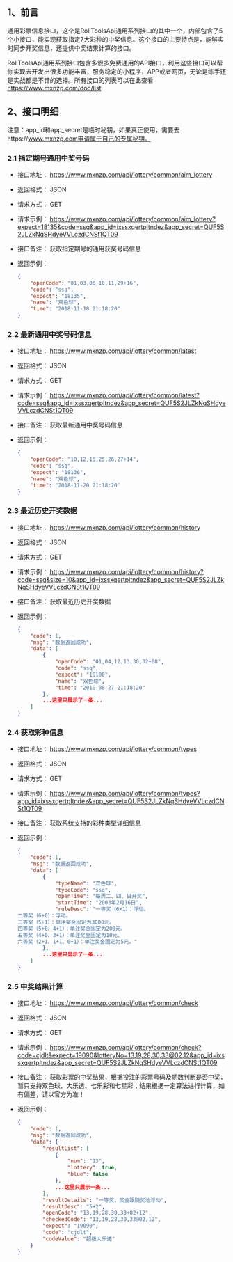 ## 1、前言

通用彩票信息接口，这个是RollToolsApi通用系列接口的其中一个，内部包含了5个小接口，能实现获取指定7大彩种的中奖信息。这个接口的主要特点是，能够实时同步开奖信息，还提供中奖结果计算的接口。

RollToolsApi通用系列接口包含多很多免费通用的API接口，利用这些接口可以帮你实现去开发出很多功能丰富，服务稳定的小程序，APP或者网页，无论是练手还是实战都是不错的选择。所有接口的列表可以在此查看 https://www.mxnzp.com/doc/list

## 2、接口明细

注意：app_id和app_secret是临时秘钥，如果真正使用，需要去https://www.mxnzp.com申请属于自己的专属秘钥。

### 2.1 指定期号通用中奖号码

- 接口地址： https://www.mxnzp.com/api/lottery/common/aim_lottery

- 返回格式： JSON

- 请求方式： GET

- 请求示例： https://www.mxnzp.com/api/lottery/common/aim_lottery?expect=18135&code=ssq&app_id=ixssxqertpltndez&app_secret=QUF5S2JLZkNqSHdyeVVLczdCNSt1QT09

- 接口备注： 获取指定期号的通用获奖号码信息

- 返回示例：

  ```json
  {
      "openCode": "01,03,06,10,11,29+16",
      "code": "ssq",
      "expect": "18135",
      "name": "双色球",
      "time": "2018-11-18 21:18:20"
  }
  ```

### 2.2 最新通用中奖号码信息

- 接口地址： https://www.mxnzp.com/api/lottery/common/latest

- 返回格式： JSON

- 请求方式： GET

- 请求示例： https://www.mxnzp.com/api/lottery/common/latest?code=ssq&app_id=ixssxqertpltndez&app_secret=QUF5S2JLZkNqSHdyeVVLczdCNSt1QT09

- 接口备注： 获取最新通用中奖号码信息

- 返回示例：

  ```json
  {
      "openCode": "10,12,15,25,26,27+14",
      "code": "ssq",
      "expect": "18136",
      "name": "双色球",
      "time": "2018-11-20 21:18:20"
  }
  ```

### 2.3 最近历史开奖数据

- 接口地址： https://www.mxnzp.com/api/lottery/common/history

- 返回格式： JSON

- 请求方式： GET

- 请求示例： https://www.mxnzp.com/api/lottery/common/history?code=ssq&size=10&app_id=ixssxqertpltndez&app_secret=QUF5S2JLZkNqSHdyeVVLczdCNSt1QT09

- 接口备注： 获取最近历史开奖数据

- 返回示例：

  ```json
  {
      "code": 1,
      "msg": "数据返回成功",
      "data": [
          {
              "openCode": "01,04,12,13,30,32+08",
              "code": "ssq",
              "expect": "19100",
              "name": "双色球",
              "time": "2019-08-27 21:18:20"
          },
          ...这里只展示了一条...
      ]
  }
  ```

### 2.4 获取彩种信息

- 接口地址： https://www.mxnzp.com/api/lottery/common/types

- 返回格式： JSON

- 请求方式： GET

- 请求示例： https://www.mxnzp.com/api/lottery/common/types?app_id=ixssxqertpltndez&app_secret=QUF5S2JLZkNqSHdyeVVLczdCNSt1QT09

- 接口备注： 获取系统支持的彩种类型详细信息

- 返回示例：

  ```json
  {
      "code": 1,
      "msg": "数据返回成功",
      "data": [
          {
              "typeName": "双色球",
              "typeCode": "ssq",
              "openTime": "每周二、四、日开奖",
              "startTime": "2003年2月16日",
              "ruleDesc": "一等奖（6+1）：浮动。
  二等奖（6+0）：浮动。
  三等奖（5+1）：单注奖金固定为3000元。
  四等奖（5+0、4+1）：单注奖金固定为200元。
  五等奖（4+0、3+1）：单注奖金固定为10元。
  六等奖（2+1、1+1、0+1）：单注奖金固定为5元。"
          },
          ...这里只显示了一条...
      ]
  }
  
  ```

### 2.5 中奖结果计算

- 接口地址： https://www.mxnzp.com/api/lottery/common/check

- 返回格式： JSON

- 请求方式： GET

- 请求示例： https://www.mxnzp.com/api/lottery/common/check?code=cjdlt&expect=19090&lotteryNo=13,19,28,30,33@02,12&app_id=ixssxqertpltndez&app_secret=QUF5S2JLZkNqSHdyeVVLczdCNSt1QT09

- 接口备注： 获取彩票的中奖结果，根据投注的彩票号码及期数判断是否中奖，暂只支持双色球、大乐透、七乐彩和七星彩；结果根据一定算法进行计算，如有偏差，请以官方为准！

- 返回示例：

  ```json
  {
      "code": 1,
      "msg": "数据返回成功",
      "data": {
          "resultList": [
              {
                  "num": "13",
                  "lottery": true,
                  "blue": false
              },
              ...这里只展示一条...
          ],
          "resultDetails": "一等奖，奖金跟随奖池浮动",
          "resultDesc": "5+2",
          "openCode": "13,19,28,30,33+02+12",
          "checkedCode": "13,19,28,30,33@02,12",
          "expect": "19090",
          "code": "cjdlt",
          "codeValue": "超级大乐透"
      }
  }
  ```

